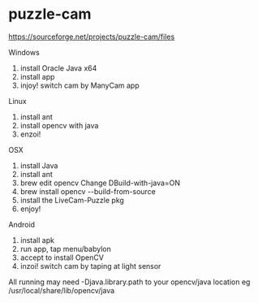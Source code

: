 # puzzle-cam
https://sourceforge.net/projects/puzzle-cam/files

Windows
1. install Oracle Java x64
2. install app
3. injoy! switch cam by ManyCam app

Linux
1. install ant
2. install opencv with java
3. enzoi!
 
  
OSX
 1. install Java 
 2. install ant 
 3. brew edit opencv Change DBuild-with-java=ON 
 4. brew install opencv --build-from-source 
 5. install the LiveCam-Puzzle pkg
 6. enjoy! 

Android
1. install apk
2. run app, tap menu/babylon
3. accept to install OpenCV 
4. inzoi! switch cam by taping at light sensor
 
 
All running may need -Djava.library.path to your opencv/java location eg /usr/local/share/lib/opencv/java 
